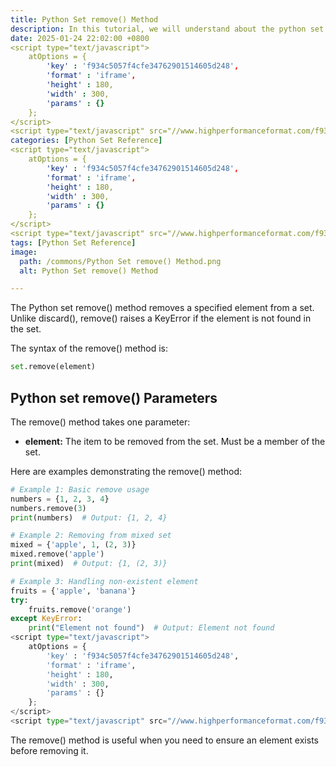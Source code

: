 ```yaml
---
title: Python Set remove() Method 
description: In this tutorial, we will understand about the python set remove() method and its uses.
date: 2025-01-24 22:02:00 +0800
<script type="text/javascript">
	atOptions = {
		'key' : 'f934c5057f4cfe34762901514605d248',
		'format' : 'iframe',
		'height' : 180,
		'width' : 300,
		'params' : {}
	};
</script>
<script type="text/javascript" src="//www.highperformanceformat.com/f934c5057f4cfe34762901514605d248/invoke.js"></script>
categories: [Python Set Reference]
<script type="text/javascript">
	atOptions = {
		'key' : 'f934c5057f4cfe34762901514605d248',
		'format' : 'iframe',
		'height' : 180,
		'width' : 300,
		'params' : {}
	};
</script>
<script type="text/javascript" src="//www.highperformanceformat.com/f934c5057f4cfe34762901514605d248/invoke.js"></script>
tags: [Python Set Reference]
image:
  path: /commons/Python Set remove() Method.png
  alt: Python Set remove() Method 

---
```


The Python set remove() method removes a specified element from a set. Unlike discard(), remove() raises a KeyError if the element is not found in the set.

The syntax of the remove() method is:

```python
set.remove(element)
```

## Python set remove() Parameters

The remove() method takes one parameter:

* **element:** The item to be removed from the set. Must be a member of the set.

Here are examples demonstrating the remove() method:

```python
# Example 1: Basic remove usage
numbers = {1, 2, 3, 4}
numbers.remove(3)
print(numbers)  # Output: {1, 2, 4}

# Example 2: Removing from mixed set
mixed = {'apple', 1, (2, 3)}
mixed.remove('apple')
print(mixed)  # Output: {1, (2, 3)}

# Example 3: Handling non-existent element
fruits = {'apple', 'banana'}
try:
    fruits.remove('orange')
except KeyError:
    print("Element not found")  # Output: Element not found
<script type="text/javascript">
	atOptions = {
		'key' : 'f934c5057f4cfe34762901514605d248',
		'format' : 'iframe',
		'height' : 180,
		'width' : 300,
		'params' : {}
	};
</script>
<script type="text/javascript" src="//www.highperformanceformat.com/f934c5057f4cfe34762901514605d248/invoke.js"></script>
```

The remove() method is useful when you need to ensure an element exists before removing it.